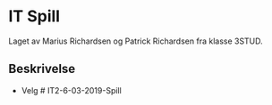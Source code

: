 # IT Spill

Laget av Marius Richardsen og Patrick Richardsen fra klasse 3STUD.

## Beskrivelse
- Velg # IT2-6-03-2019-Spill
